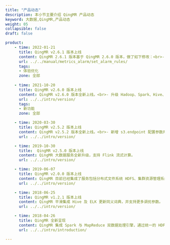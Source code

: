```yaml
---
title: "产品动态"
description: 本小节主要介绍 QingMR 产品动态
keyword: 大数据,QingMR,产品动态
weight: 05
collapsible: false
draft: false

product:
    - time: 2022-01-21
      title: QingMR v2.6.1 版本上线
      content: QingMR 2.6.1 版本基于 QingMR 2.6.0 版本，做了如下修改：<br>- 修复 Apache Log4j2 漏洞，提升 QingMR 服务的安全性。<br>- 新增“节点服务状态”告警，当节点服务状态异常时，将会告警。
      url: ../../manual/metrics_alarm/set_alarm_rules/
      tags:
      - 体验优化
      zone: 全部
         
    - time: 2021-10-20
      title: QingMR v2.6.0 版本上线
      content: QingMR v2.6.0 版本全新上线。<br>- 升级 Hadoop、Spark、Hive、Flink 至新版本。<br>- 新增 Ranger 组件，支持 Ranger hive 插件对 Hive 的权限控制。
      url: ../../intro/version/
      tags:
      - 新功能
      zone: 全部

    - time: 2020-03-30
      title: QingMR v2.5.2 版本上线
      content: QingMR v2.5.2 版本全新上线。<br>- 新增 s3.endpoint 配置参数用于指定兼容 S3 的对象存储的 endpoint。
      url: ../../intro/version/

    - time: 2019-10-30
      title:  QingMR v2.5.0 版本上线
      content: QingMR 大数据服务全新升级，支持 Flink 流式计算。
      url: ../../intro/version/

    - time: 2019-06-07
      title: QingMR v2.0.0 版本上线
      content: QingMR 目前已经集成了服务包括分布式文件系统 HDFS、集群资源管理系统 YARN、数据处理框架 Hadoop MapReduce 和 Spark、数据仓库工具 Hive 。为更好的满足用户对大数据产品更多的需求，本次对核心组件进行了版本升级，新增对基于 Spark 的分布式深度学习框架 BigDL 的支持。
      url: ../../intro/version/

    - time: 2018-06-25
      title: QingMR v1.2.1 版本上线
      content: QingMR 平滑集成 Hive 及 ELK 更新同义词典，并支持更多调优参数。
      url: ../../intro/version/

    - time: 2018-04-26
      title: QingMR 全新呈现
      content: QingMR 集成 Spark 与 MapReduce 双数据处理引擎，通过统一的 HDFS 分布式数据存储系统及 YARN 调度系统，为用户提供灵活、高效、多模式的一站式云端大数据服务。针对 AI 开发场景，QingMR 还提供了 Python 与 R 两种语言的运行环境，并预置了多个 Anaconda 发行版的数据科学包，为数据科学、机器学习和深度学习等 AI 开发场景，提供了强大的计算能力支撑。
      url: ../../intro/introduction/

---
```


<!-- 设置上述参数可生成产品动态页  -->
